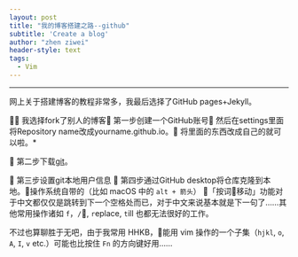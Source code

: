 ```yaml
---
layout: post
title: "我的博客搭建之路--github"
subtitle: 'Create a blog'
author: "zhen ziwei"
header-style: text
tags:
  - Vim
---
```




---

网上关于搭建博客的教程非常多，我最后选择了GitHub pages+Jekyll。

 我选择fork了别人的博客 第一步创建一个GitHub账号  然后在settings里面将Repository name改成yourname.github.io。  将里面的东西改成自己的就可以啦。*

 第二步下载[git](https://git-scm.com/)。

 第三步设置git本地用户信息
 第四步通过GitHub desktop将仓库克隆到本地。操作系统自带的（比如 macOS 中的 `alt + 箭头`） 「按词移动」功能对于中文都仅仅是跳转到下一个空格处而已，对于中文来说基本就是下一句了……其他常用操作诸如 `f`，`/`, `r`eplace, `t`ill 也都无法很好的工作。

不过也算聊胜于无吧，由于我常用 HHKB，能用 vim 操作的一个子集（`hjkl`, `o`, `A`, `I`, `v` etc.）可能也比按住 `Fn` 的方向键好用……
